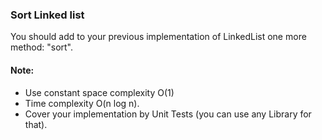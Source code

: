 ### Sort Linked list

You should add to your previous implementation of LinkedList one more method: "sort".

#### Note:
- Use constant space complexity O(1)
- Time complexity O(n log n).
- Cover your implementation by Unit Tests (you can use any Library for that).
